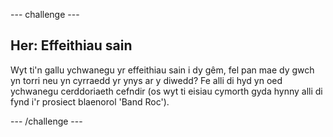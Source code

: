 \--- challenge \---

## Her: Effeithiau sain

Wyt ti'n gallu ychwanegu yr effeithiau sain i dy gêm, fel pan mae dy gwch yn torri neu yn cyrraedd yr ynys ar y diwedd? Fe alli di hyd yn oed ychwanegu cerddoriaeth cefndir (os wyt ti eisiau cymorth gyda hynny alli di fynd i'r prosiect blaenorol 'Band Roc').

\--- /challenge \---